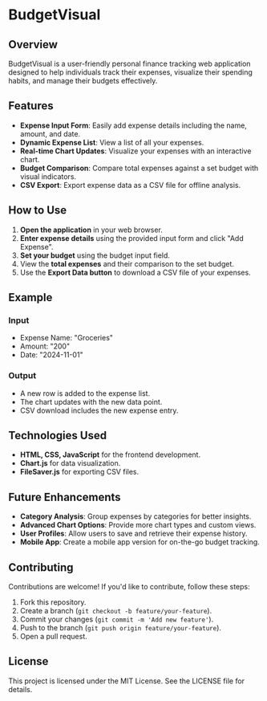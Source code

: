 # BudgetVisual

## Overview
BudgetVisual is a user-friendly personal finance tracking web application designed to help individuals track their expenses, visualize their spending habits, and manage their budgets effectively.

## Features
- **Expense Input Form**: Easily add expense details including the name, amount, and date.
- **Dynamic Expense List**: View a list of all your expenses.
- **Real-time Chart Updates**: Visualize your expenses with an interactive chart.
- **Budget Comparison**: Compare total expenses against a set budget with visual indicators.
- **CSV Export**: Export expense data as a CSV file for offline analysis.

## How to Use
1. **Open the application** in your web browser.
2. **Enter expense details** using the provided input form and click "Add Expense".
3. **Set your budget** using the budget input field.
4. View the **total expenses** and their comparison to the set budget.
5. Use the **Export Data button** to download a CSV file of your expenses.

## Example
### Input
- Expense Name: "Groceries"
- Amount: "200"
- Date: "2024-11-01"

### Output
- A new row is added to the expense list.
- The chart updates with the new data point.
- CSV download includes the new expense entry.

## Technologies Used
- **HTML, CSS, JavaScript** for the frontend development.
- **Chart.js** for data visualization.
- **FileSaver.js** for exporting CSV files.

## Future Enhancements
- **Category Analysis**: Group expenses by categories for better insights.
- **Advanced Chart Options**: Provide more chart types and custom views.
- **User Profiles**: Allow users to save and retrieve their expense history.
- **Mobile App**: Create a mobile app version for on-the-go budget tracking.

## Contributing
Contributions are welcome! If you'd like to contribute, follow these steps:
1. Fork this repository.
2. Create a branch (`git checkout -b feature/your-feature`).
3. Commit your changes (`git commit -m 'Add new feature'`).
4. Push to the branch (`git push origin feature/your-feature`).
5. Open a pull request.

## License
This project is licensed under the MIT License. See the LICENSE file for details.
